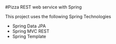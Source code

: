 #Pizza REST web service with Spring

This project uses the following Spring Technologies 
- Spring Data JPA
- Spring MVC REST
- Spring Template
